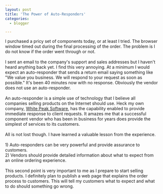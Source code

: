 ```yaml
---
layout: post
title: 'The Power of Auto-Responders'
categories:
  - blogger

---
```


I purchased a pricy set of components today, or at least I tried.  The browser window timed out during the final processing of the order.  The problem is I do not know if the order went through or not.<br /><br />I sent an email to the company's support and sales addresses but I haven't heard anything back yet.  I find this very annoying.  At a minimum I would expect an auto-responder that sends a return email saying something like "We value you business.  We will respond to your request as soon as possible."  It's been 40 minutes now with no response.  Obviously the vendor does not use an auto-responder.  <br /><br />An auto-responder is a simple use of technology that I believe all companies selling products on the Internet should use.  Heck my own company, <a href="http://www.whitepeaksoftware.com/">White Peak Software</a>, has the capability enabled to provide immediate response to client requests.  It amazes me that a successful component vendor who has been in business for years does provide the simplest of services to its customers.<br /><br />All is not lost though.  I have learned a valuable lesson from the experience.  <br /><br />1) Auto-responders can be very powerful and provide assurance to customers.  <br />2) Vendors should provide detailed information about what to expect from an online ordering experience.<br /><br />This second point is very important to me as I prepare to start selling products.  I definitely plan to publish a web page that explains the order process to customers.  This will tell my customers what to expect and what to do should something go wrong.
